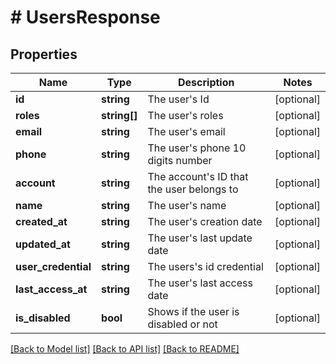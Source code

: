 # # UsersResponse

## Properties

Name | Type | Description | Notes
------------ | ------------- | ------------- | -------------
**id** | **string** | The user&#39;s Id | [optional]
**roles** | **string[]** | The user&#39;s roles | [optional]
**email** | **string** | The user&#39;s email | [optional]
**phone** | **string** | The user&#39;s phone 10 digits number | [optional]
**account** | **string** | The account&#39;s ID that the user belongs to | [optional]
**name** | **string** | The user&#39;s name | [optional]
**created_at** | **string** | The user&#39;s creation date | [optional]
**updated_at** | **string** | The user&#39;s last update date | [optional]
**user_credential** | **string** | The users&#39;s id credential | [optional]
**last_access_at** | **string** | The user&#39;s last access date | [optional]
**is_disabled** | **bool** | Shows if the user is disabled or not | [optional]

[[Back to Model list]](../../README.md#models) [[Back to API list]](../../README.md#endpoints) [[Back to README]](../../README.md)
